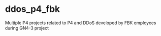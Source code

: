 # ddos_p4_fbk

Multiple P4 projects related to P4 and DDoS developed by FBK employees during GN4-3 project